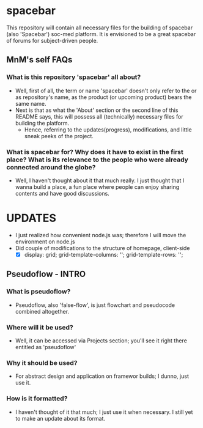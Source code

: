 # spacebar
This repository will contain all necessary files for the building of spacebar (also 'Spacebar') soc-med platform. It is envisioned to be a great spacebar of forums for subject-driven people.

## MnM's self FAQs
### What is this repository 'spacebar' all about?
- Well, first of all, the term or name 'spacebar' doesn't only refer to the or as repository's name, as the product (or upcoming product) bears the same name.
- Next is that as what the 'About' section or the second line of this README says, this will possess all (technically) necessary files for building the platform.
  - Hence, referring to the updates(progress), modifications, and little sneak peeks of the project.

### What is spacebar for? Why does it have to exist in the first place? What is its relevance to the people who were already connected around the globe?
- Well, I haven't thought about it that much really. I just thought that I wanna build a place, a fun place where people can enjoy sharing contents and have good discussions.

# UPDATES
- I just realized how convenient node.js was; therefore I will move the environment on node.js
- Did couple of modifications to the structure of homepage, client-side
  - [x] display: grid; grid-template-columns: ''; grid-template-rows: '';

## Pseudoflow - INTRO
### What is pseudoflow?
- Pseudoflow, also 'false-flow', is just flowchart and pseudocode combined altogether.
### Where will it be used?
- Well, it can be accessed via Projects section; you'll see it right there entitled as 'pseudoflow'
### Why it should be used?
- For abstract design and application on framewor builds; I dunno, just use it.
### How is it formatted?
- I haven't thought of it that much; I just use it when necessary. I still yet to make an update about its format.
